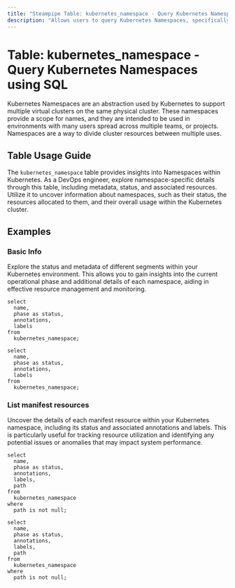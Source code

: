 ```yaml
---
title: "Steampipe Table: kubernetes_namespace - Query Kubernetes Namespaces using SQL"
description: "Allows users to query Kubernetes Namespaces, specifically the metadata and status of each namespace, providing insights into resource allocation and usage."
---
```


# Table: kubernetes_namespace - Query Kubernetes Namespaces using SQL

Kubernetes Namespaces are an abstraction used by Kubernetes to support multiple virtual clusters on the same physical cluster. These namespaces provide a scope for names, and they are intended to be used in environments with many users spread across multiple teams, or projects. Namespaces are a way to divide cluster resources between multiple uses.

## Table Usage Guide

The `kubernetes_namespace` table provides insights into Namespaces within Kubernetes. As a DevOps engineer, explore namespace-specific details through this table, including metadata, status, and associated resources. Utilize it to uncover information about namespaces, such as their status, the resources allocated to them, and their overall usage within the Kubernetes cluster.

## Examples

### Basic Info
Explore the status and metadata of different segments within your Kubernetes environment. This allows you to gain insights into the current operational phase and additional details of each namespace, aiding in effective resource management and monitoring.

```sql+postgres
select
  name,
  phase as status,
  annotations,
  labels
from
  kubernetes_namespace;
```

```sql+sqlite
select
  name,
  phase as status,
  annotations,
  labels
from
  kubernetes_namespace;
```

### List manifest resources
Uncover the details of each manifest resource within your Kubernetes namespace, including its status and associated annotations and labels. This is particularly useful for tracking resource utilization and identifying any potential issues or anomalies that may impact system performance.

```sql+postgres
select
  name,
  phase as status,
  annotations,
  labels,
  path
from
  kubernetes_namespace
where
  path is not null;
```

```sql+sqlite
select
  name,
  phase as status,
  annotations,
  labels,
  path
from
  kubernetes_namespace
where
  path is not null;
```
